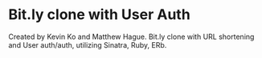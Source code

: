 Bit.ly clone with User Auth
================

Created by Kevin Ko and Matthew Hague. Bit.ly clone with URL shortening and User auth/auth, utilizing Sinatra, Ruby, ERb.
